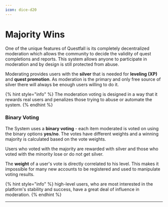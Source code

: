```yaml
---
icon: dice-d20
---
```


# Majority Wins

One of the unique features of Questfall is its completely
decentralized moderation which allows the community to decide the
validity of quest completions and reports. This system allows
anyone to participate in moderation and by design is still
protected from abuse.

Moderating provides users with the **silver** that is needed for
**leveling (XP)** and **quest promotion**. As moderation is the
primary and only free source of silver there will always be enough users willing to do it.

{% hint style="info" %}
The moderation voting is designed in a way that it rewards real
users and penalizes those trying to abuse or automate the system.
{% endhint %}

### Binary Voting

The System uses a **binary voting** - each item moderated is voted on using the binary options **yes/no**. The votes have different weights and a winning majority is calculated based on the vote weights. 

Users who voted with the majority are rewarded with silver and
those who voted with the minority lose or do not get silver.

The **weight** of a user's vote is directly correlated to his level. This makes it impossible for many new accounts to be registered and used to manipulate voting results.

{% hint style="info" %}
high-level users, who are most interested in the platform's stability and success, have a great deal of influence in moderation.
{% endhint %}

* * *